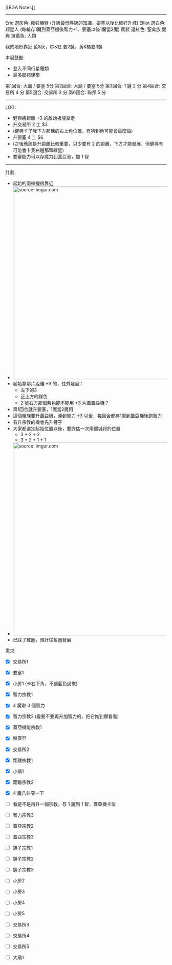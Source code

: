 [[BGA Notes]]

---

Eric 選灰色: 瘋狂機器 (升級最低等級的知識、要塞以後比較好升城)
Elliot 選白色: 超星人 (每輪存1魔到蓋亞機後智力+1、要塞以後1魔當2魔)
裴裴 選紅色: 聖禽族 
健興 選藍色: 人類

我的地形靠近 藍&灰，粽&紅 要2鏟，黃&橘要3鏟

本局鼓勵: 
- 登入不同行星種類
- 最多聯邦建築

第1回合: 大廟 / 要塞 5分
第2回合: 大廟 / 要塞 5分
第3回合: 1 鏟 2 分
第4回合: 交易所 4 分
第5回合: 交易所 3 分
第6回合: 聯邦 5 分

---

LOG:
- 健興將距離 +3 的啟始板塊拿走
- 升交易所 2 工 $3
- (健興卡了我下方那棟的右上角位置，有猜到他可能會這麼做)
- 升要塞 4 工 $6 
- (之後應該是升距離比較重要，只少要有 2 的距離，下方才能發展，但健興有可能會卡我右邊那顆綠星)
- 要塞能力可以存魔力到蓋亞池，加 1 智


---

計劃:
- 起始的兩棟擺很靠近
- <a href="https://imgur.com/YQTLmuk"><img src="https://i.imgur.com/YQTLmuk.jpg" title="source: imgur.com" width="600px"/></a>
- 起始拿那片距離 +3 的，往外發展：
	- 左下的3
	- 正上方的綠色
	- 2 號右方那個紫色能不能用 +3 片蓋蓋亞機？
- 第1回合就升要塞，1魔當2魔用
- 這個種族要升蓋亞機，湊到智力 +3 以後，每回合都存1魔到蓋亞機後跑智力
- 有升宗教的機會先升鏟子
- 大家都選定起始位置以後，要評估一次兩個城邦的位置
	- 3 + 2 + 2
	- 3 + 2 + 1 + 1
- <a href="https://imgur.com/mL6Dsl2"><img src="https://i.imgur.com/mL6Dsl2.jpg" title="source: imgur.com" width="600px"/></a>
- 已踩了紅圈，預計往藍圈發展

需求:
- [x] 交易所1
- [x] 要塞1
- [x] 小房1 (卡右下角，不讓藍色過來)
- [x] 智力宗教1
- [x] 4 魔取 3 個智力
- [x] 智力宗教2 (看要不要再升加智力的，把它推到爆看看)
- [x] 蓋亞機能宗教1
- [x] 殖蓋亞
- [x] 交易所2
- [x] 距離宗教1
- [x] 小廟1
- [x] 距離宗教2
- [x] 4 魔八卦窄一下

- [ ] 看是不是再升一個宗教，存 1 魔到 1 智，蓋亞機卡位
- [ ] 智力宗教3
- [ ] 蓋亞宗教2
- [ ] 蓋亞宗教3
- [ ] 鏟子宗教1
- [ ] 鏟子宗教2
- [ ] 鏟子宗教3
- [ ] 小房2 
- [ ] 小房3
- [ ] 小房4
- [ ] 小房5
- [ ] 交易所3
- [ ] 交易所4
- [ ] 交易所5
- [ ] 大廟1
